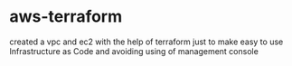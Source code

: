 # aws-terraform

created a vpc and ec2 with the help of terraform just to make easy to use Infrastructure as Code and avoiding using of management console
